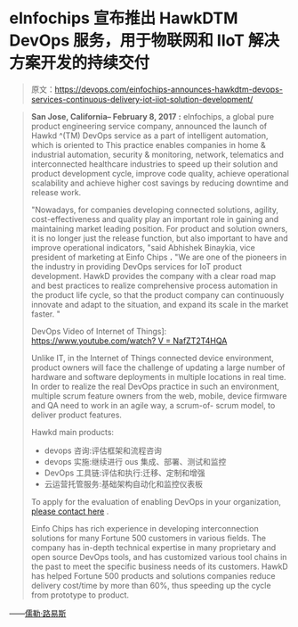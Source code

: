 # eInfochips 宣布推出 HawkDTM DevOps 服务，用于物联网和 IIoT 解决方案开发的持续交付

> 原文：<https://devops.com/einfochips-announces-hawkdtm-devops-services-continuous-delivery-iot-iiot-solution-development/>

> **San Jose, California– February 8, 2017** **:** eInfochips, a global pure product engineering service company, announced the launch of Hawkd ^(TM) DevOps service as a part of intelligent automation, which is oriented to This practice enables companies in home & industrial automation, security & monitoring, network, telematics and interconnected healthcare industries to speed up their solution and product development cycle, improve code quality, achieve operational scalability and achieve higher cost savings by reducing downtime and release work.
> 
> "Nowadays, for companies developing connected solutions, agility, cost-effectiveness and quality play an important role in gaining and maintaining market leading position. For product and solution owners, it is no longer just the release function, but also important to have and improve operational indicators, "said Abhishek Binaykia, vice president of marketing at Einfo Chips **.** "We are one of the pioneers in the industry in providing DevOps services for IoT product development. HawkD provides the company with a clear road map and best practices to realize comprehensive process automation in the product life cycle, so that the product company can continuously innovate and adapt to the situation, and expand its scale in the market faster. "
> 
> DevOps Video of Internet of Things]: [https://www.youtube.com/watch? <wbr> V = NafZT2T4HQA](https://www.youtube.com/watch?v=nAfZt2t4HqA) 
> 
> Unlike IT, in the Internet of Things connected device environment, product owners will face the challenge of updating a large number of hardware and software deployments in multiple locations in real time. In order to realize the real DevOps practice in such an environment, multiple scrum feature owners from the web, mobile, device firmware and QA need to work in an agile way, a scrum-of- scrum model, to deliver product features.
> 
> Hawkd main products:
> 
> *   devops 咨询:评估框架和流程咨询
> *   devops 实施:继续进行 ous 集成、部署、测试和监控
> *   DevOps 工具链:评估和执行:迁移、定制和增强
> *   云运营托管服务:基础架构自动化和监控仪表板
> 
> To apply for the evaluation of enabling DevOps in your organization, [please contact here](https://www.einfochips.com/ips/devops-for-iot/?utm_source=PRWeb&utm_medium=PR&utm_campaign=HawkDPR) .
> 
> Einfo Chips has rich experience in developing interconnection solutions for many Fortune 500 customers in various fields. The company has in-depth technical expertise in many proprietary and open source DevOps tools, and has customized various tool chains in the past to meet the specific business needs of its customers. HawkD has helped Fortune 500 products and solutions companies reduce delivery cost/time by more than 60%, thus speeding up the cycle from prototype to product.

——[儒勒·路易斯](https://devops.com/author/jules/)